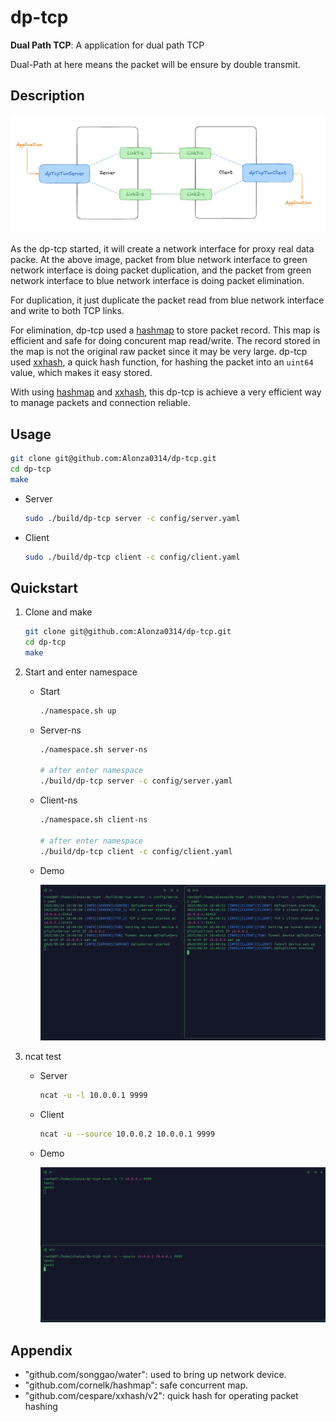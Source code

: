 # dp-tcp

**Dual Path TCP**: A application for dual path TCP

Dual-Path at here means the packet will be ensure by double transmit.

## Description

![descp](./images/desp.png)

As the dp-tcp started, it will create a network interface for proxy real data packe. At the above image, packet from blue network interface to green network interface is doing packet duplication, and the packet from green network interface to blue network interface is doing packet elimination.

For duplication, it just duplicate the packet read from blue network interface and write to both TCP links.

For elimination, dp-tcp used a [hashmap](github.com/cornelk/hashmap) to store packet record. This map is efficient and safe for doing concurent map read/write. The record stored in the map is not the original raw packet since it may be very large. dp-tcp used [xxhash](github.com/cornelk/hashmap), a quick hash function, for hashing the packet into an `uint64` value, which makes it easy stored.

With using [hashmap](github.com/cornelk/hashmap) and [xxhash](github.com/cornelk/hashmap), this dp-tcp is achieve a very efficient way to manage packets and connection reliable.

## Usage

```bash
git clone git@github.com:Alonza0314/dp-tcp.git
cd dp-tcp
make
```

- Server

    ```bash
    sudo ./build/dp-tcp server -c config/server.yaml
    ```

- Client

    ```bash
    sudo ./build/dp-tcp client -c config/client.yaml
    ```

## Quickstart

1. Clone and make

    ```bash
    git clone git@github.com:Alonza0314/dp-tcp.git
    cd dp-tcp
    make
    ```

2. Start and enter namespace

    - Start

        ```bash
        ./namespace.sh up
        ```

    - Server-ns

        ```bash
        ./namespace.sh server-ns

        # after enter namespace
        ./build/dp-tcp server -c config/server.yaml
        ```

    - Client-ns

        ```bash
        ./namespace.sh client-ns

        # after enter namespace
        ./build/dp-tcp client -c config/client.yaml
        ```

    - Demo

        ![dp-tcp](/images/dp-tcp.png)

3. ncat test

    - Server

        ```bash
        ncat -u -l 10.0.0.1 9999
        ```

    - Client

        ```bash
        ncat -u --source 10.0.0.2 10.0.0.1 9999
        ```

    - Demo

        ![ncat](./images/ncat.png)

## Appendix

- "github.com/songgao/water": used to bring up network device.
- "github.com/cornelk/hashmap": safe concurrent map.
- "github.com/cespare/xxhash/v2": quick hash for operating packet hashing

